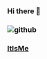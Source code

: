 ### Hi there 👋
### ![github](https://img.shields.io/badge/GitHub-000000?style=for-the-badge&logo=GitHub&logoColor=white)
### [ItIsMe](https://vadimbratus.wixsite.com/my-site/contact)




<!--
**vadosik15/vadosik15** is a ✨ _special_ ✨ repository because its `README.md` (this file) appears on your GitHub profile.

Here are some ideas to get you started:

- 🔭 I’m currently working on ...
- 🌱 I’m currently learning ...
- 👯 I’m looking to collaborate on ...
- 🤔 I’m looking for help with ...
- 💬 Ask me about ...
- 📫 How to reach me: ...
- 😄 Pronouns: ...
- ⚡ Fun fact: ...
![<Badge Name>](https://img.shields.io/badge/<Badge Text>-<Background Color>?style=for-the-badge&logo=<Icon Name>&logoColor=<Logo Color>)
